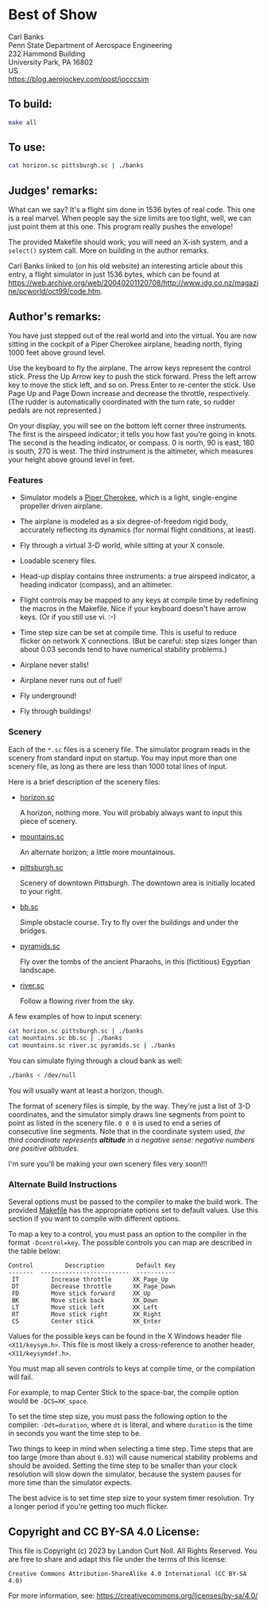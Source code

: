 # Best of Show

Carl Banks\
Penn State Department of Aerospace Engineering\
232 Hammond Building\
University Park, PA 16802\
US\
<https://blog.aerojockey.com/post/iocccsim>


## To build:

```sh
make all
```


## To use:

```sh
cat horizon.sc pittsburgh.sc | ./banks
```


## Judges' remarks:

What can we say?  It's a flight sim done in 1536 bytes of real code.
This one is a real marvel.  When people say the size limits are too
tight, well, we can just point them at this one.  This program really
pushes the envelope!

The provided Makefile should work; you will need an X-ish system, and
a `select()` system call.  More on building in the author remarks.

Carl Banks linked to (on his old website) an interesting article about this
entry, a flight simulator in just 1536 bytes, which can be found at
<https://web.archive.org/web/20040201120708/http://www.idg.co.nz/magazine/pcworld/oct99/code.htm>.


## Author's remarks:

You have just stepped out of the real world and into the
virtual.  You are now sitting in the cockpit of a Piper Cherokee
airplane, heading north, flying 1000 feet above ground level.

Use the keyboard to fly the airplane.  The arrow keys represent
the control stick.  Press the Up Arrow key to push the stick
forward.  Press the left arrow key to move the stick left, and
so on.  Press Enter to re-center the stick.  Use Page Up and Page
Down increase and decrease the throttle, respectively.  (The
rudder is automatically coordinated with the turn rate, so
rudder pedals are not represented.)

On your display, you will see on the bottom left corner three
instruments.  The first is the airspeed indicator; it tells you
how fast you're going in knots.  The second is the heading
indicator, or compass.  0 is north, 90 is east, 180 is south,
270 is west.  The third instrument is the altimeter, which
measures your height above ground level in feet.

### Features

* Simulator models a [Piper
Cherokee](https://en.wikipedia.org/wiki/Piper_PA-28_Cherokee), which is a light,
single-engine propeller driven airplane.

* The airplane is modeled as a six degree-of-freedom rigid body, accurately
reflecting its dynamics (for normal flight conditions, at least).

* Fly through a virtual 3-D world, while sitting at your X console.

* Loadable scenery files.

* Head-up display contains three instruments: a true airspeed indicator, a
heading indicator (compass), and an altimeter.

* Flight controls may be mapped to any keys at compile time by redefining the
macros in the Makefile.  Nice if your keyboard doesn't have arrow keys.  (Or
if you still use vi. :-)

* Time step size can be set at compile time.  This is useful to reduce flicker
on network X connections.  (But be careful: step sizes longer than about 0.03
seconds tend to have numerical stability problems.)

* Airplane never stalls!

* Airplane never runs out of fuel!

* Fly underground!

* Fly through buildings!


### Scenery

Each of the `*.sc` files is a scenery file.  The simulator
program reads in the scenery from standard input on startup.
You may input more than one scenery file, as long as there are
less than 1000 total lines of input.

Here is a brief description of the scenery files:

- [horizon.sc](horizon.sc)

    A horizon, nothing more.  You will probably always want to input this piece
    of scenery.

- [mountains.sc](mountains.sc)

    An alternate horizon; a little more mountainous.

- [pittsburgh.sc]([pittsburgh.sc])

    Scenery of downtown Pittsburgh.  The downtown area is initially located
    to your right.

- [bb.sc](bb.sc)

    Simple obstacle course.  Try to fly over the buildings and under the
    bridges.

- [pyramids.sc](pyramids.sc)

    Fly over the tombs of the ancient Pharaohs, in this (fictitious) Egyptian
    landscape.

- [river.sc](river.sc)

    Follow a flowing river from the sky.


A few examples of how to input scenery:

```sh
cat horizon.sc pittsburgh.sc | ./banks
cat mountains.sc bb.sc | ./banks
cat mountains.sc river.sc pyramids.sc | ./banks
```

You can simulate flying through a cloud bank as well:


```sh
./banks < /dev/null
```


You will usually want at least a horizon, though.

The format of scenery files is simple, by the way.  They're just
a list of 3-D coordinates, and the simulator simply draws line
segments from point to point as listed in the scenery file.  `0 0
0` is used to end a series of consecutive line segments.  Note
that in the coordinate system used, _the third coordinate
represents **altitude** in a negative sense: negative numbers are
positive altitudes_.

I'm sure you'll be making your own scenery files very soon!!!

### Alternate Build Instructions

Several options must be passed to the compiler to make the build
work.  The provided [Makefile](Makefile) has the appropriate options set
to default values.  Use this section if you want to compile with
different options.

To map a key to a control, you must pass an option to the
compiler in the format `-Dcontrol=key`.  The possible controls
you can map are described in the table below:

```
Control         Description         Default Key
-------  -------------------------  -----------
 IT         Increase throttle      XK_Page_Up
 DT         Decrease throttle      XK_Page_Down
 FD         Move stick forward     XK_Up
 BK         Move stick back        XK_Down
 LT         Move stick left        XK_Left
 RT         Move stick right       XK_Right
 CS         Center stick           XK_Enter
```

Values for the possible keys can be found in the X Windows
header file `<X11/keysym.h>`.  This file is most likely a
cross-reference to another header, `<X11/keysymdef.h>`.

You must map all seven controls to keys at compile time, or the
compilation will fail.

For example, to map Center Stick to the space-bar, the compile
option would be `-DCS=XK_space`.


To set the time step size, you must pass the following option to
the compiler: `-Ddt=duration`, where `dt` is literal, and where
`duration` is the time in seconds you want the time step to be.

Two things to keep in mind when selecting a time step.  Time
steps that are too large (more than about `0.03`) will cause
numerical stability problems and should be avoided.  Setting the
time step to be smaller than your clock resolution will slow
down the simulator, because the system pauses for more time than
the simulator expects.

The best advice is to set time step size to your system timer
resolution.  Try a longer period if you're getting too much
flicker.


## Copyright and CC BY-SA 4.0 License:

This file is Copyright (c) 2023 by Landon Curt Noll.  All Rights Reserved.
You are free to share and adapt this file under the terms of this license:

    Creative Commons Attribution-ShareAlike 4.0 International (CC BY-SA 4.0)

For more information, see: https://creativecommons.org/licenses/by-sa/4.0/

